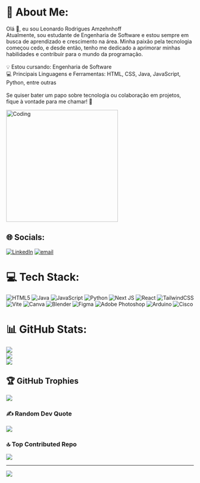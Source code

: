 # 💫 About Me:
Olá 👋, eu sou Leonardo Rodrigues Amzehnhoff<br>Atualmente, sou estudante de Engenharia de Software e estou sempre em busca de aprendizado e crescimento na área. Minha paixão pela tecnologia começou cedo, e desde então, tenho me dedicado a aprimorar minhas habilidades e contribuir para o mundo da programação.<br><br>💡 Estou cursando: Engenharia de Software<br>💻 Principais Linguagens e Ferramentas: HTML, CSS, Java, JavaScript, Python, entre outras<br><br>Se quiser bater um papo sobre tecnologia ou colaboração em projetos, fique à vontade para me chamar! 🚀


<img alt="Coding" width="300" src="https://media.tenor.com/2uyENRmiUt0AAAAC/coding.gif)">


## 🌐 Socials:
[![LinkedIn](https://img.shields.io/badge/LinkedIn-%230077B5.svg?logo=linkedin&logoColor=white)](https://linkedin.com/in/https://www.linkedin.com/in/leonardoamzehnhoff/) [![email](https://img.shields.io/badge/Email-D14836?logo=gmail&logoColor=white)](mailto:amzehnhoffleonardo@gmail.com) 

# 💻 Tech Stack:
![HTML5](https://img.shields.io/badge/html5-%23E34F26.svg?style=for-the-badge&logo=html5&logoColor=white) ![Java](https://img.shields.io/badge/java-%23ED8B00.svg?style=for-the-badge&logo=openjdk&logoColor=white) ![JavaScript](https://img.shields.io/badge/javascript-%23323330.svg?style=for-the-badge&logo=javascript&logoColor=%23F7DF1E) ![Python](https://img.shields.io/badge/python-3670A0?style=for-the-badge&logo=python&logoColor=ffdd54) ![Next JS](https://img.shields.io/badge/Next-black?style=for-the-badge&logo=next.js&logoColor=white) ![React](https://img.shields.io/badge/react-%2320232a.svg?style=for-the-badge&logo=react&logoColor=%2361DAFB) ![TailwindCSS](https://img.shields.io/badge/tailwindcss-%2338B2AC.svg?style=for-the-badge&logo=tailwind-css&logoColor=white) ![Vite](https://img.shields.io/badge/vite-%23646CFF.svg?style=for-the-badge&logo=vite&logoColor=white) ![Canva](https://img.shields.io/badge/Canva-%2300C4CC.svg?style=for-the-badge&logo=Canva&logoColor=white) ![Blender](https://img.shields.io/badge/blender-%23F5792A.svg?style=for-the-badge&logo=blender&logoColor=white) ![Figma](https://img.shields.io/badge/figma-%23F24E1E.svg?style=for-the-badge&logo=figma&logoColor=white) ![Adobe Photoshop](https://img.shields.io/badge/adobe%20photoshop-%2331A8FF.svg?style=for-the-badge&logo=adobe%20photoshop&logoColor=white) ![Arduino](https://img.shields.io/badge/-Arduino-00979D?style=for-the-badge&logo=Arduino&logoColor=white) ![Cisco](https://img.shields.io/badge/cisco-%23049fd9.svg?style=for-the-badge&logo=cisco&logoColor=black)
# 📊 GitHub Stats:
![](https://github-readme-stats.vercel.app/api?username=LeoAmzz&theme=dark&hide_border=false&include_all_commits=false&count_private=false)<br/>
![](https://github-readme-streak-stats.herokuapp.com/?user=LeoAmzz&theme=dark&hide_border=false)<br/>
![](https://github-readme-stats.vercel.app/api/top-langs/?username=LeoAmzz&theme=dark&hide_border=false&include_all_commits=false&count_private=false&layout=compact)

## 🏆 GitHub Trophies
![](https://github-profile-trophy.vercel.app/?username=LeoAmzz&theme=radical&no-frame=false&no-bg=true&margin-w=4)

### ✍️ Random Dev Quote
![](https://quotes-github-readme.vercel.app/api?type=horizontal&theme=radical)

### 🔝 Top Contributed Repo
![](https://github-contributor-stats.vercel.app/api?username=LeoAmzz&limit=5&theme=dark&combine_all_yearly_contributions=true)

---
[![](https://visitcount.itsvg.in/api?id=LeoAmzz&icon=0&color=0)](https://visitcount.itsvg.in)

<!-- Proudly created with GPRM ( https://gprm.itsvg.in ) -->
